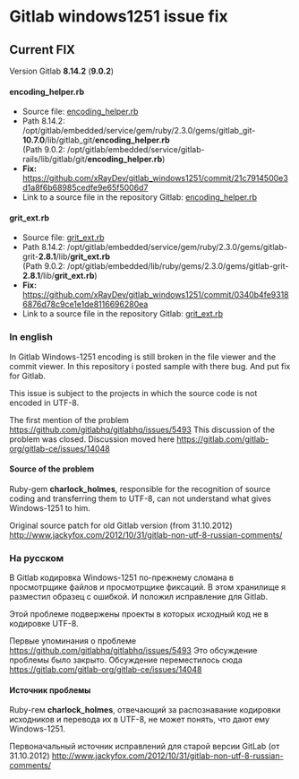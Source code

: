 # Gitlab windows1251 issue fix

## Current FIX
Version Gitlab **8.14.2** (**9.0.2**)

#### encoding_helper.rb
* Source file: [encoding_helper.rb](https://github.com/xRayDev/gitlab_windows1251/blob/323047eca8c8c28a8b5705bcdf7efe1ad444cc89/encoding_helper.rb)
* Path 8.14.2: /opt/gitlab/embedded/service/gem/ruby/2.3.0/gems/gitlab_git-**10.7.0**/lib/gitlab_git/**encoding_helper.rb**  
(Path 9.0.2: /opt/gitlab/embedded/service/gitlab-rails/lib/gitlab/git/**encoding_helper.rb**)
* **Fix:** https://github.com/xRayDev/gitlab_windows1251/commit/21c7914500e3d1a8f6b68985cedfe9e65f5006d7
* Link to a source file in the repository Gitlab: [encoding_helper.rb](https://gitlab.com/gitlab-org/gitlab_git/blob/18a00af5f4a5bd5bd932071fa14fb5bafd86a3ab/lib/gitlab_git/encoding_helper.rb)



#### grit_ext.rb
* Source file: [grit_ext.rb](https://github.com/xRayDev/gitlab_windows1251/blob/fae5ad9c645b72d1db80c28b89c3e5fea2b7a220/grit_ext.rb)
* Path  8.14.2: /opt/gitlab/embedded/service/gem/ruby/2.3.0/gems/gitlab-grit-**2.8.1**/lib/**grit_ext.rb**  
(Path 9.0.2: /opt/gitlab/embedded/lib/ruby/gems/2.3.0/gems/gitlab-grit-**2.8.1**/lib/**grit_ext.rb**)
* **Fix:** https://github.com/xRayDev/gitlab_windows1251/commit/0340b4fe93186876d78c9ce1e1de8116696280ea
* Link to a source file in the repository Gitlab: [grit_ext.rb](https://gitlab.com/gitlab-org/gitlab-grit/blob/806485740f9706b913ceaa1fa665880495fc55d1/lib/grit_ext.rb)


### In english
In Gitlab Windows-1251 encoding is still broken in the file viewer and the commit viewer. 
In this repository i posted sample with there bug. And put fix for Gitlab.

This issue is subject to the projects in which the source code is not encoded in UTF-8.

The first mention of the problem https://github.com/gitlabhq/gitlabhq/issues/5493 This discussion of the problem was closed. Discussion moved here https://gitlab.com/gitlab-org/gitlab-ce/issues/14048

#### Source of the problem
Ruby-gem **charlock_holmes**, responsible for the recognition of source coding and transferring them to UTF-8, can not understand what gives Windows-1251 to him.

Original source patch for old Gitlab version (from 31.10.2012) http://www.jackyfox.com/2012/10/31/gitlab-non-utf-8-russian-comments/

### На русском
В Gitlab кодировка Windows-1251 по-прежнему сломана в просмотрщике файлов и просмотрщике фиксаций.
В этом хранилище я разместил образец с ошибкой. И положил исправление для Gitlab.

Этой проблеме подвержены проекты в которых исходный код не в кодировке UTF-8.

Первые упоминания о проблеме https://github.com/gitlabhq/gitlabhq/issues/5493 Это обсуждение проблемы было закрыто. Обсуждение переместилось сюда https://gitlab.com/gitlab-org/gitlab-ce/issues/14048

#### Источник проблемы
Ruby-гем **charlock_holmes**, отвечающий за распознавание кодировки исходников и перевода их в UTF-8, не может понять, что дают ему Windows-1251.

Первоначальный источник исправлений для старой версии GitLab (от 31.10.2012) http://www.jackyfox.com/2012/10/31/gitlab-non-utf-8-russian-comments/
